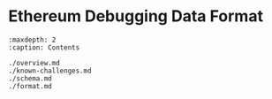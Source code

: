 # Ethereum Debugging Data Format

```{toctree}
:maxdepth: 2
:caption: Contents

./overview.md
./known-challenges.md
./schema.md
./format.md
```
